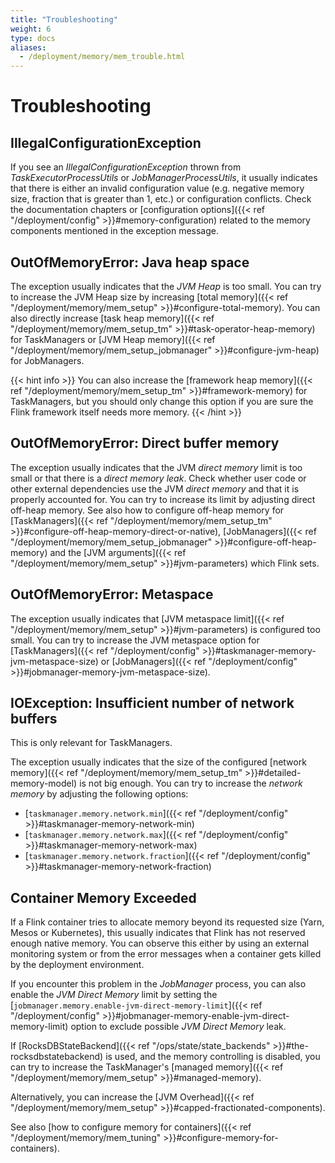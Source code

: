 ```yaml
---
title: "Troubleshooting"
weight: 6
type: docs
aliases:
  - /deployment/memory/mem_trouble.html
---
```

<!--
Licensed to the Apache Software Foundation (ASF) under one
or more contributor license agreements.  See the NOTICE file
distributed with this work for additional information
regarding copyright ownership.  The ASF licenses this file
to you under the Apache License, Version 2.0 (the
"License"); you may not use this file except in compliance
with the License.  You may obtain a copy of the License at

  http://www.apache.org/licenses/LICENSE-2.0

Unless required by applicable law or agreed to in writing,
software distributed under the License is distributed on an
"AS IS" BASIS, WITHOUT WARRANTIES OR CONDITIONS OF ANY
KIND, either express or implied.  See the License for the
specific language governing permissions and limitations
under the License.
-->

# Troubleshooting

## IllegalConfigurationException

If you see an *IllegalConfigurationException* thrown from *TaskExecutorProcessUtils* or *JobManagerProcessUtils*, it
usually indicates that there is either an invalid configuration value (e.g. negative memory size, fraction that is
greater than 1, etc.) or configuration conflicts. Check the documentation chapters or
[configuration options]({{< ref "/deployment/config" >}}#memory-configuration) related to the memory components mentioned in the exception message.

## OutOfMemoryError: Java heap space

The exception usually indicates that the *JVM Heap* is too small. You can try to increase the JVM Heap size
by increasing [total memory]({{< ref "/deployment/memory/mem_setup" >}}#configure-total-memory). You can also directly increase
[task heap memory]({{< ref "/deployment/memory/mem_setup_tm" >}}#task-operator-heap-memory) for TaskManagers or
[JVM Heap memory]({{< ref "/deployment/memory/mem_setup_jobmanager" >}}#configure-jvm-heap) for JobManagers.

{{< hint info >}}
You can also increase the [framework heap memory]({{< ref "/deployment/memory/mem_setup_tm" >}}#framework-memory)
for TaskManagers, but you should only change this option if you are sure the Flink framework itself needs more memory.
{{< /hint >}}

## OutOfMemoryError: Direct buffer memory

The exception usually indicates that the JVM *direct memory* limit is too small or that there is a *direct memory leak*.
Check whether user code or other external dependencies use the JVM *direct memory* and that it is properly accounted for.
You can try to increase its limit by adjusting direct off-heap memory.
See also how to configure off-heap memory for [TaskManagers]({{< ref "/deployment/memory/mem_setup_tm" >}}#configure-off-heap-memory-direct-or-native),
[JobManagers]({{< ref "/deployment/memory/mem_setup_jobmanager" >}}#configure-off-heap-memory) and the [JVM arguments]({{< ref "/deployment/memory/mem_setup" >}}#jvm-parameters) which Flink sets.

## OutOfMemoryError: Metaspace

The exception usually indicates that [JVM metaspace limit]({{< ref "/deployment/memory/mem_setup" >}}#jvm-parameters) is configured too small.
You can try to increase the JVM metaspace option for [TaskManagers]({{< ref "/deployment/config" >}}#taskmanager-memory-jvm-metaspace-size)
or [JobManagers]({{< ref "/deployment/config" >}}#jobmanager-memory-jvm-metaspace-size).

## IOException: Insufficient number of network buffers

This is only relevant for TaskManagers.

The exception usually indicates that the size of the configured [network memory]({{< ref "/deployment/memory/mem_setup_tm" >}}#detailed-memory-model)
is not big enough. You can try to increase the *network memory* by adjusting the following options:
* [`taskmanager.memory.network.min`]({{< ref "/deployment/config" >}}#taskmanager-memory-network-min)
* [`taskmanager.memory.network.max`]({{< ref "/deployment/config" >}}#taskmanager-memory-network-max)
* [`taskmanager.memory.network.fraction`]({{< ref "/deployment/config" >}}#taskmanager-memory-network-fraction)

## Container Memory Exceeded

If a Flink container tries to allocate memory beyond its requested size (Yarn, Mesos or Kubernetes),
this usually indicates that Flink has not reserved enough native memory. You can observe this either by using an external
monitoring system or from the error messages when a container gets killed by the deployment environment.

If you encounter this problem in the *JobManager* process, you can also enable the *JVM Direct Memory* limit by setting the
[`jobmanager.memory.enable-jvm-direct-memory-limit`]({{< ref "/deployment/config" >}}#jobmanager-memory-enable-jvm-direct-memory-limit) option
to exclude possible *JVM Direct Memory* leak.

If [RocksDBStateBackend]({{< ref "/ops/state/state_backends" >}}#the-rocksdbstatebackend) is used, and the memory controlling is disabled,
you can try to increase the TaskManager's [managed memory]({{< ref "/deployment/memory/mem_setup" >}}#managed-memory).

Alternatively, you can increase the [JVM Overhead]({{< ref "/deployment/memory/mem_setup" >}}#capped-fractionated-components).

See also [how to configure memory for containers]({{< ref "/deployment/memory/mem_tuning" >}}#configure-memory-for-containers).
